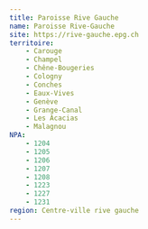 ```yaml
---
title: Paroisse Rive Gauche
name: Paroisse Rive-Gauche
site: https://rive-gauche.epg.ch
territoire:
    - Carouge
    - Champel
    - Chêne-Bougeries
    - Cologny
    - Conches
    - Eaux-Vives
    - Genève
    - Grange-Canal
    - Les Acacias
    - Malagnou
NPA:
    - 1204
    - 1205
    - 1206
    - 1207
    - 1208
    - 1223
    - 1227
    - 1231
region: Centre-ville rive gauche
---
```

